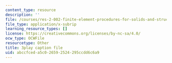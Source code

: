 ```yaml
---
content_type: resource
description: ''
file: /courses/res-2-002-finite-element-procedures-for-solids-and-structures-spring-2010/abccfceda5c026592524295ccdd6c6a9_BekDicq9MdM.srt
file_type: application/x-subrip
learning_resource_types: []
license: https://creativecommons.org/licenses/by-nc-sa/4.0/
ocw_type: OCWFile
resourcetype: Other
title: 3play caption file
uid: abccfced-a5c0-2659-2524-295ccdd6c6a9
---
```

